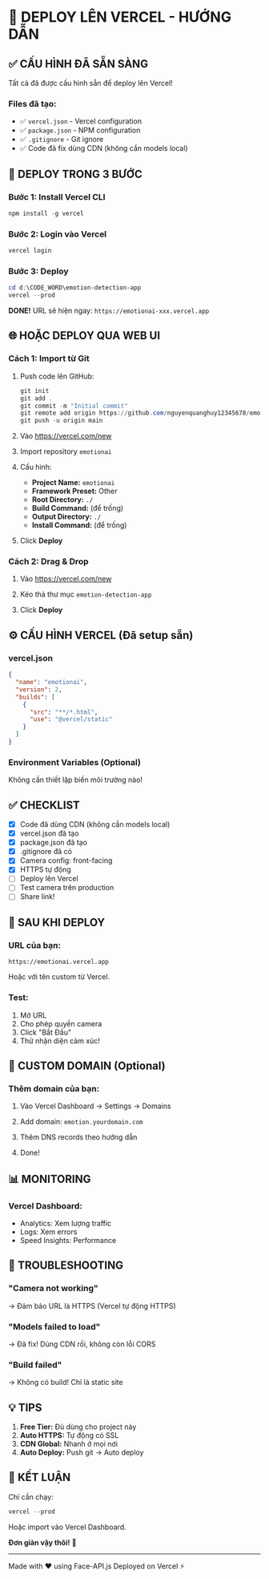 # 🚀 DEPLOY LÊN VERCEL - HƯỚNG DẪN

## ✅ CẤU HÌNH ĐÃ SẴN SÀNG

Tất cả đã được cấu hình sẵn để deploy lên Vercel!

### Files đã tạo:
- ✅ `vercel.json` - Vercel configuration
- ✅ `package.json` - NPM configuration  
- ✅ `.gitignore` - Git ignore
- ✅ Code đã fix dùng CDN (không cần models local)

## 🚀 DEPLOY TRONG 3 BƯỚC

### Bước 1: Install Vercel CLI

```powershell
npm install -g vercel
```

### Bước 2: Login vào Vercel

```powershell
vercel login
```

### Bước 3: Deploy

```powershell
cd d:\CODE_WORD\emotion-detection-app
vercel --prod
```

**DONE!** URL sẽ hiện ngay: `https://emotionai-xxx.vercel.app`

## 🌐 HOẶC DEPLOY QUA WEB UI

### Cách 1: Import từ Git

1. Push code lên GitHub:
   ```powershell
   git init
   git add .
   git commit -m "Initial commit"
   git remote add origin https://github.com/nguyenquanghuy12345678/emotionai.git
   git push -u origin main
   ```

2. Vào https://vercel.com/new

3. Import repository `emotionai`

4. Cấu hình:
   - **Project Name:** `emotionai`
   - **Framework Preset:** Other
   - **Root Directory:** `./`
   - **Build Command:** (để trống)
   - **Output Directory:** `./`
   - **Install Command:** (để trống)

5. Click **Deploy**

### Cách 2: Drag & Drop

1. Vào https://vercel.com/new

2. Kéo thả thư mục `emotion-detection-app`

3. Click **Deploy**

## ⚙️ CẤU HÌNH VERCEL (Đã setup sẵn)

### vercel.json
```json
{
  "name": "emotionai",
  "version": 2,
  "builds": [
    {
      "src": "**/*.html",
      "use": "@vercel/static"
    }
  ]
}
```

### Environment Variables (Optional)
Không cần thiết lập biến môi trường nào!

## ✅ CHECKLIST

- [x] Code đã dùng CDN (không cần models local)
- [x] vercel.json đã tạo
- [x] package.json đã tạo
- [x] .gitignore đã có
- [x] Camera config: front-facing
- [x] HTTPS tự động
- [ ] Deploy lên Vercel
- [ ] Test camera trên production
- [ ] Share link!

## 🎯 SAU KHI DEPLOY

### URL của bạn:
```
https://emotionai.vercel.app
```

Hoặc với tên custom từ Vercel.

### Test:
1. Mở URL
2. Cho phép quyền camera
3. Click "Bắt Đầu"
4. Thử nhận diện cảm xúc!

## 🔧 CUSTOM DOMAIN (Optional)

### Thêm domain của bạn:

1. Vào Vercel Dashboard → Settings → Domains

2. Add domain: `emotion.yourdomain.com`

3. Thêm DNS records theo hướng dẫn

4. Done!

## 📊 MONITORING

### Vercel Dashboard:
- Analytics: Xem lượng traffic
- Logs: Xem errors
- Speed Insights: Performance

## 🐛 TROUBLESHOOTING

### "Camera not working"
→ Đảm bảo URL là HTTPS (Vercel tự động HTTPS)

### "Models failed to load"
→ Đã fix! Dùng CDN rồi, không còn lỗi CORS

### "Build failed"
→ Không có build! Chỉ là static site

## 💡 TIPS

1. **Free Tier:** Đủ dùng cho project này
2. **Auto HTTPS:** Tự động có SSL
3. **CDN Global:** Nhanh ở mọi nơi
4. **Auto Deploy:** Push git → Auto deploy

## 🎉 KẾT LUẬN

Chỉ cần chạy:

```powershell
vercel --prod
```

Hoặc import vào Vercel Dashboard.

**Đơn giản vậy thôi!** 🚀

---

Made with ❤️ using Face-API.js
Deployed on Vercel ⚡
